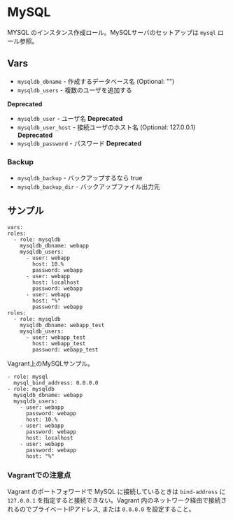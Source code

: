 # MySQL

MYSQL のインスタンス作成ロール。MySQLサーバのセットアップは `mysql` ロール参照。

## Vars

- `mysqldb_dbname` - 作成するデータベース名 (Optional: "")
- `mysqldb_users` - 複数のユーザを追加する

**Deprecated**

- `mysqldb_user` - ユーザ名 **Deprecated**
- `mysqldb_user_host` - 接続ユーザのホスト名 (Optional: 127.0.0.1) **Deprecated**
- `mysqldb_password` - パスワード **Deprecated**

### Backup

- `mysqldb_backup` - バックアップするなら true
- `mysqldb_backup_dir` - バックアップファイル出力先

## サンプル

```
vars:
roles:
  - role: mysqldb
    mysqldb_dbname: webapp
    mysqldb_users:
      - user: webapp
        host: 10.%
        password: webapp
      - user: webapp
        host: localhost
        password: webapp
      - user: webapp
        host: "%"
        password: webapp
roles:
  - role: mysqldb
    mysqldb_dbname: webapp_test
    mysqldb_users:
      - user: webapp_test
        host: webapp_test
        password: webapp_test
```
Vagrant上のMySQLサンプル。

```
- role: mysql
  mysql_bind_address: 0.0.0.0
- role: mysqldb
  mysqldb_dbname: webapp
  mysqldb_users:
    - user: webapp
      password: webapp
      host: 10.%
    - user: webapp
      password: webapp
      host: localhost
    - user: webapp
      password: webapp
      host: "%"
```

### Vagrantでの注意点

Vagrant のポートフォワードで MySQL に接続しているときは `bind-address` に `127.0.0.1` を指定すると接続できない。Vagrant 内のネットワーク経由で接続されるのでプライベートIPアドレス, または `0.0.0.0` を設定すること。


